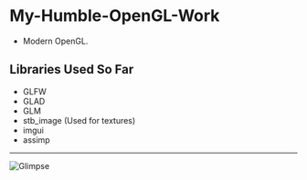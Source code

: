 # My-Humble-OpenGL-Work
- Modern OpenGL.
## Libraries Used So Far ##
- GLFW
- GLAD
- GLM
- stb_image (Used for textures)
- imgui
- assimp
---
![Glimpse](https://github.com/Novigra/My-Humble-OpenGL-Work/assets/59344266/71a5e93b-7a3e-466c-a08a-31edc4570b4f)
